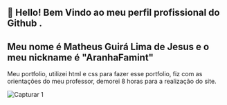 ## 👋 Hello! Bem Vindo ao meu perfil profissional do Github .
## Meu nome é Matheus Guirá Lima de Jesus e o meu nickname é "AranhaFamint"
Meu portfolio, utilizei html e css para fazer esse portfolio, fiz com as orientações do meu professor, demorei 8 horas para a realização do site.

![Capturar 1](https://github.com/user-attachments/assets/3dab7b80-3004-4dc0-b5d8-3c138cebcc67)

